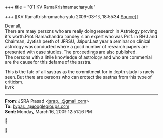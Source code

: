 +++
title = "011 KV RamaKrishnamacharyulu"

+++
[[KV RamaKrishnamacharyulu	2009-03-16, 18:55:34 [Source](https://groups.google.com/g/bvparishat/c/8FeD9h2arcc)]]



Dear all,  
There are many persons who are really doing research in Astrology provimg it's worth.Prof. Ramachandra pandey is an expert who was Prof. in BHU and Chairman, Jyotish peeth of JRRSU, Jaipur.Last year a seminar on clinical astrology was conducted where a good number of research papers are presented with case studies. The proceedings are also published.  
The persons with a littile knowledge of astrology and who are commertial are the cause for this defame of the sastra.  

This is the fate of all sastras as the commitment for in depth study is rarely seen. But there are persons who can protect the sastras from this type of criticism.  
kvrk  

------------------------------------------------------------------------

**From:** JSRA Prasad \<[jsrap...@gmail.com]()\>  
**To:** [bvpar...@googlegroups.com]()  
**Sent:** Monday, March 16, 2009 12:51:26 PM





